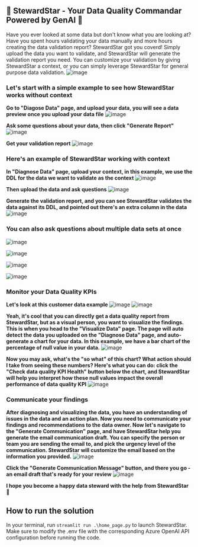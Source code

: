 ## 💫 StewardStar - Your Data Quality Commandar Powered by GenAI 🧙

Have you ever looked at some data but don't know what you are looking at? Have you spent hours validating your data manually and more hours creating the data validation report?
StewardStar got you coverd! Simply upload the data you want to validate, and StewardStar will generate the validation report you need.
You can customize your validation by giving StewardStar a context, or you can simply leverage StewardStar for general purpose data validation.
![image](https://github.com/zoez1995/steward-star/assets/16796687/aee03054-830b-43f3-af5c-3d8074730819)

### Let's start with a simple example to see how StewardStar works without context

**Go to "Diagose Data" page, and upload your data, you will see a data preview once you upload your data file**
![image](https://github.com/zoez1995/steward-star/assets/16796687/cac7c43e-ae21-4220-be37-c7f67fd58714)

**Ask some questions about your data, then click "Generate Report"**
![image](https://github.com/zoez1995/steward-star/assets/16796687/b1392bdf-8061-438c-aeec-38871f920cca)

**Get your validation report**
![image](https://github.com/zoez1995/steward-star/assets/16796687/44fd8e0c-dd7d-48b6-a086-65b689436d65)


### Here's an example of StewardStar working with context

**In "Diagnose Data" page, upload your context, in this example, we use the DDL for the data we want to validate as the context**
![image](https://github.com/zoez1995/steward-star/assets/16796687/cbd53124-8b95-411d-a094-e7c8df903eaf)

**Then upload the data and ask questions**
![image](https://github.com/zoez1995/steward-star/assets/16796687/d6e05157-4ef8-4200-9e34-66ab48fba31f)

**Generate the validation report, and you can see StewardStar validates the data against its DDL, and pointed out there's an extra column in the data**
![image](https://github.com/zoez1995/steward-star/assets/16796687/9ee534bd-2175-41d3-b0d5-ac11ed8fb898)


### You can also ask questions about multiple data sets at once
![image](https://github.com/zoez1995/steward-star/assets/16796687/f4712c67-4dee-4658-b60c-3aff28cbac59)

![image](https://github.com/zoez1995/steward-star/assets/16796687/8aee7927-09ff-498f-84bd-ddd7702e3e8f)

![image](https://github.com/zoez1995/steward-star/assets/16796687/1f993b59-5c77-4cfb-8f8d-1e8da3c7fe70)

![image](https://github.com/zoez1995/steward-star/assets/16796687/3111fffa-6853-4020-9ec8-00c8bb8b90f0)


### Monitor your Data Quality KPIs

**Let's look at this customer data example**
![image](https://github.com/zoez1995/steward-star/assets/16796687/09e4c8a4-b4d3-47a3-8448-d600372927b7)
![image](https://github.com/zoez1995/steward-star/assets/16796687/11e6df00-9f83-4e2c-94ff-4d300801509f)

**Yeah, it's cool that you can directly get a data quality report from StewardStar, but as a visual person, you want to visualize the findings. This is when you head to the "Visualize Data" page. The page will auto detect the data you uploaded on the "Diagnose Data" page, and auto-generate a chart for your data. In this example, we have a bar chart of the percentage of null value in your data.**
![image](https://github.com/zoez1995/steward-star/assets/16796687/d8a262e7-4f03-4051-931e-c8b1880a7549)


**Now you may ask, what's the "so what" of this chart? What action should I take from seeing these numbers? Here's what you can do: click the "Check data quality KPI Health" button below the chart, and StewardStar will help you interpret how these null values impact the overall performance of data quality KPI**
![image](https://github.com/zoez1995/steward-star/assets/16796687/107964f2-6a00-4baf-a290-83233fefb156)


### Communicate your findings

**After diagnosing and visualizing the data, you have an understanding of issues in the data and an action plan. Now you need to communicate your findings and recommendations to the data owner. Now let's navigate to the "Generate Communication" page, and have StewardStar help you generate the email communication draft. You can specify the person or team you are sending the email to, and pick the urgency level of the communication. StewardStar will customize the email based on the information you provided.**
![image](https://github.com/zoez1995/steward-star/assets/16796687/d2a00b54-3296-4908-b89a-872489e3cafa)

**Click the "Generate Communication Message" button, and there you go - an email draft that's ready for your review**
![image](https://github.com/zoez1995/steward-star/assets/16796687/02b37da2-dad1-43b9-a6c0-1064bed3fcd5)

**I hope you become a happy data steward with the help from StewardStar 💫**

## How to run the solution

In your terminal, run `streamlit run .\home_page.py` to launch StewardStar. Make sure to modify the .env file with the corresponding Azure OpenAI API configuration before running the code.


